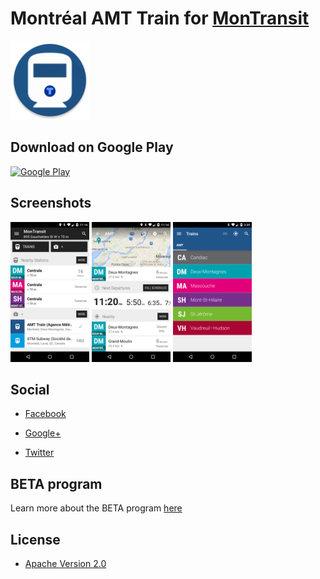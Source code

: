 # Montréal AMT Train for [MonTransit](https://github.com/mtransitapps/mtransit-for-android)

<img width="25%" height="25%" src="https://raw.githubusercontent.com/mtransitapps/ca-montreal-amt-train-android/master/pub/hi-res-app-icon.png"/>

## Download on Google Play

[![Google Play](https://developer.android.com/images/brand/en_app_rgb_wo_60.png)](https://play.google.com/store/apps/details?id=org.mtransit.android.ca_montreal_amt_train)

## Screenshots

<img width="25%" height="25%" src="https://raw.githubusercontent.com/mtransitapps/ca-montreal-amt-train-android/master/pub/screenshot-phone-1.png"/>
<img width="25%" height="25%" src="https://raw.githubusercontent.com/mtransitapps/ca-montreal-amt-train-android/master/pub/screenshot-phone-2.png"/>
<img width="25%" height="25%" src="https://raw.githubusercontent.com/mtransitapps/ca-montreal-amt-train-android/master/pub/screenshot-phone-3.png"/>

## Social

* [Facebook](https://www.facebook.com/MonTransit)

* [Google+](http://gplus.to/MonTransit/)

* [Twitter](https://twitter.com/montransit)

## BETA program

Learn more about the BETA program [here](https://github.com/mtransitapps/mtransit-for-android/wiki/BETA)

## License

* [Apache Version 2.0](http://www.apache.org/licenses/LICENSE-2.0.html)

